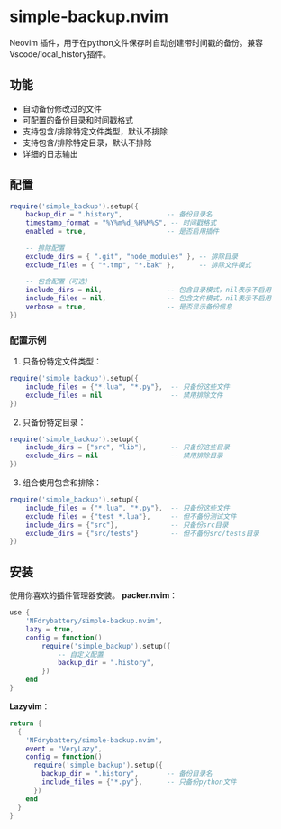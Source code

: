 # simple-backup.nvim

Neovim 插件，用于在python文件保存时自动创建带时间戳的备份。兼容Vscode/local_history插件。

## 功能

- 自动备份修改过的文件
- 可配置的备份目录和时间戳格式
- 支持包含/排除特定文件类型，默认不排除
- 支持包含/排除特定目录，默认不排除
- 详细的日志输出

## 配置

```lua
require('simple_backup').setup({
    backup_dir = ".history",           -- 备份目录名
    timestamp_format = "%Y%m%d_%H%M%S", -- 时间戳格式
    enabled = true,                    -- 是否启用插件
    
    -- 排除配置
    exclude_dirs = { ".git", "node_modules" }, -- 排除目录
    exclude_files = { "*.tmp", "*.bak" },      -- 排除文件模式
    
    -- 包含配置（可选）
    include_dirs = nil,                -- 包含目录模式，nil表示不启用
    include_files = nil,               -- 包含文件模式，nil表示不启用
    verbose = true,                    -- 是否显示备份信息
})
```

### 配置示例

1. 只备份特定文件类型：
```lua
require('simple_backup').setup({
    include_files = {"*.lua", "*.py"},  -- 只备份这些文件
    exclude_files = nil                 -- 禁用排除文件
})
```

2. 只备份特定目录：
```lua
require('simple_backup').setup({
    include_dirs = {"src", "lib"},      -- 只备份这些目录
    exclude_dirs = nil                  -- 禁用排除目录
})
```

3. 组合使用包含和排除：
```lua
require('simple_backup').setup({
    include_files = {"*.lua", "*.py"},  -- 只备份这些文件
    exclude_files = {"test_*.lua"},     -- 但不备份测试文件
    include_dirs = {"src"},             -- 只备份src目录
    exclude_dirs = {"src/tests"}        -- 但不备份src/tests目录
})
```

## 安装

使用你喜欢的插件管理器安装。
**packer.nvim**：
```lua
use {
    'NFdrybattery/simple-backup.nvim',
    lazy = true,
    config = function()
        require('simple_backup').setup({
            -- 自定义配置
            backup_dir = ".history",
        })
    end
}
```
**Lazyvim**：
```lua
return {
  {
    'NFdrybattery/simple-backup.nvim',
    event = "VeryLazy",
    config = function()
      require('simple_backup').setup({
        backup_dir = ".history",       -- 备份目录名
        include_files = {"*.py"},      -- 只备份python文件
      })
    end
  }
}
```